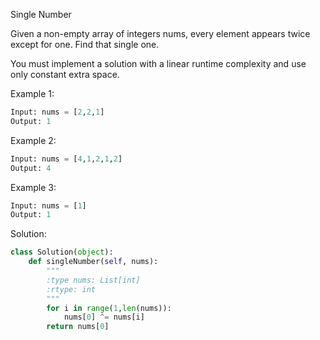 Single Number

Given a non-empty array of integers nums, every element appears twice except for one. Find that single one.

You must implement a solution with a linear runtime complexity and use only constant extra space.

Example 1:

```python
Input: nums = [2,2,1]
Output: 1
```

Example 2:

```python
Input: nums = [4,1,2,1,2]
Output: 4
```

Example 3:

```python
Input: nums = [1]
Output: 1
```

Solution:

```python
class Solution(object):
    def singleNumber(self, nums):
        """
        :type nums: List[int]
        :rtype: int
        """
        for i in range(1,len(nums)):
            nums[0] ^= nums[i]
        return nums[0]
```
